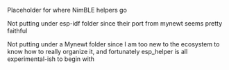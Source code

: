 Placeholder for where NimBLE helpers go

Not putting under esp-idf folder since their port from mynewt seems pretty faithful

Not putting under a Mynewt folder since I am too new to the ecosystem to know how to really organize it,
and fortunately esp_helper is all experimental-ish to begin with
 
